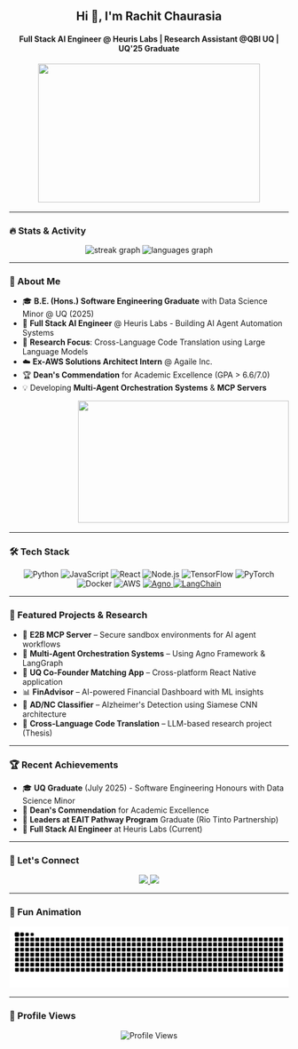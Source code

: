 <h2 align="center">Hi 👋, I'm Rachit Chaurasia</h2>
<h4 align="center">Full Stack AI Engineer @ Heuris Labs | Research Assistant @QBI UQ | UQ'25 Graduate</h4>
<div align="center">
  <img src="https://media.giphy.com/media/unxCGmTuBvwo2djRLA/giphy.gif" width="400" height="250"/>
</div>

---

### 🔥 Stats & Activity
<div align="center">
  <img src="https://streak-stats.demolab.com?user=rachitchaurasia&theme=radical&border_radius=6&date_format=M%20j%5B%2C%20Y%5D" height="150" alt="streak graph" />
  <img src="https://github-readme-stats.vercel.app/api/top-langs/?username=rachitchaurasia&layout=compact&theme=radical&langs_count=6&hide_border=false" height="150" alt="languages graph" />
</div>

---

### 🎯 About Me
- 🎓 **B.E. (Hons.) Software Engineering Graduate** with Data Science Minor @ UQ (2025)  
- 🚀 **Full Stack AI Engineer** @ Heuris Labs - Building AI Agent Automation Systems  
- 🔬 **Research Focus**: Cross-Language Code Translation using Large Language Models  
- ☁️ **Ex-AWS Solutions Architect Intern** @ Agaile Inc.  
- 🏆 **Dean's Commendation** for Academic Excellence (GPA > 6.6/7.0)  
- 💡 Developing **Multi-Agent Orchestration Systems** & **MCP Servers**  
<div align="right">
  <img src="https://media.giphy.com/media/oFYKw5OTZBZzVONpUh/giphy.gif" width="380" height="220"/>
</div>

---

### 🛠️ Tech Stack
<div align="center">
  <img src="https://cdn.jsdelivr.net/gh/devicons/devicon/icons/python/python-original.svg" height="40" alt="Python" />
  <img src="https://cdn.jsdelivr.net/gh/devicons/devicon/icons/javascript/javascript-original.svg" height="40" alt="JavaScript" />
  <img src="https://cdn.jsdelivr.net/gh/devicons/devicon/icons/react/react-original.svg" height="40" alt="React" />
  <img src="https://cdn.jsdelivr.net/gh/devicons/devicon/icons/nodejs/nodejs-original.svg" height="40" alt="Node.js" />
  <img src="https://cdn.jsdelivr.net/gh/devicons/devicon/icons/tensorflow/tensorflow-original.svg" height="40" alt="TensorFlow" />
  <img src="https://cdn.jsdelivr.net/gh/devicons/devicon/icons/pytorch/pytorch-original.svg" height="40" alt="PyTorch" />
  <img src="https://cdn.jsdelivr.net/gh/devicons/devicon/icons/docker/docker-original.svg" height="40" alt="Docker" />
  <img src="https://cdn.jsdelivr.net/gh/devicons/devicon/icons/amazonwebservices/amazonwebservices-original-wordmark.svg" height="40" alt="AWS" />
  <a href="https://github.com/agno-agi/agno" target="_blank">
    <img src="https://avatars.githubusercontent.com/u/104874993?s=200&v=4" height="40" alt="Agno" />
  </a>
  <a href="https://www.langchain.com" target="_blank">
    <img src="https://cdn.prod.website-files.com/65b8cd72835ceeacd4449a53/6808f9ca7883e7d17a64a7b8_Group%2049.svg" height="40" alt="LangChain" />
  </a>
</div>

---

### 🚀 Featured Projects & Research
- 🤖 **E2B MCP Server** – Secure sandbox environments for AI agent workflows  
- 🔄 **Multi-Agent Orchestration Systems** – Using Agno Framework & LangGraph  
- 📱 **UQ Co-Founder Matching App** – Cross-platform React Native application  
- 📊 **FinAdvisor** – AI-powered Financial Dashboard with ML insights  
- 🧠 **AD/NC Classifier** – Alzheimer's Detection using Siamese CNN architecture  
- 🔬 **Cross-Language Code Translation** – LLM-based research project (Thesis)  

---

### 🏆 Recent Achievements
- 🎓 **UQ Graduate** (July 2025) - Software Engineering Honours with Data Science Minor  
- 🌟 **Dean's Commendation** for Academic Excellence  
- 📜 **Leaders at EAIT Pathway Program** Graduate (Rio Tinto Partnership)  
- 🤝 **Full Stack AI Engineer** at Heuris Labs (Current)  

---

### 🤝 Let's Connect
<div align="center">
  <a href="https://www.linkedin.com/in/rachitchaurasia" target="_blank">
    <img src="https://img.shields.io/badge/-LinkedIn-0A66C2?style=for-the-badge&logo=linkedin&logoColor=white" height="35" />
  </a>
  <a href="mailto:rachitchaurasia2701@gmail.com">
    <img src="https://img.shields.io/badge/-Gmail-EA4335?style=for-the-badge&logo=gmail&logoColor=white" height="35" />
  </a>
</div>

---

### 🐍 Fun Animation
<div align="center">
  <img src="https://raw.githubusercontent.com/rachitchaurasia/rachitchaurasia/output/snake.svg" alt="Snake animation"/>
</div>

---

### 👀 Profile Views
<div align="center">
  <img src="https://komarev.com/ghpvc/?username=rachitchaurasia&label=Profile%20Views&color=0e75b6&style=for-the-badge" alt="Profile Views" />
</div>
